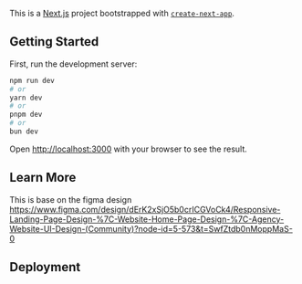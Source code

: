 This is a [Next.js](https://nextjs.org/) project bootstrapped with [`create-next-app`](https://github.com/vercel/next.js/tree/canary/packages/create-next-app).

## Getting Started

First, run the development server:

```bash
npm run dev
# or
yarn dev
# or
pnpm dev
# or
bun dev
```

Open [http://localhost:3000](http://localhost:3000) with your browser to see the result.

## Learn More
This is base on the figma design
https://www.figma.com/design/dErK2xSjO5b0crICGVoCk4/Responsive-Landing-Page-Design-%7C-Website-Home-Page-Design-%7C-Agency-Website-UI-Design-(Community)?node-id=5-573&t=SwfZtdb0nMoppMaS-0

## Deployment
